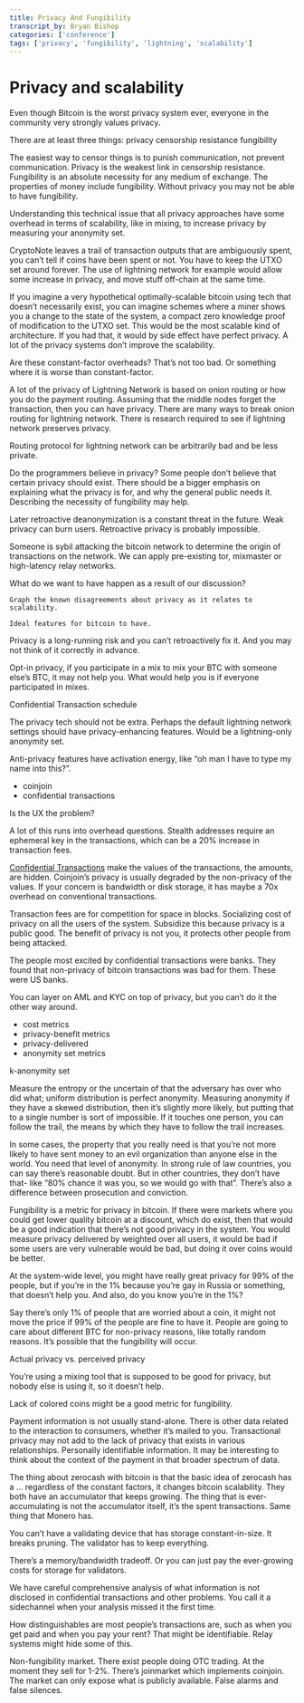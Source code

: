 ```yaml
---
title: Privacy And Fungibility
transcript_by: Bryan Bishop
categories: ['conference']
tags: ['privacy', 'fungibility', 'lightning', 'scalability']
---
```


# Privacy and scalability


Even though Bitcoin is the worst privacy system ever, everyone in the community very strongly values privacy.

There are at least three things:
privacy
censorship resistance
fungibility

The easiest way to censor things is to punish communication, not prevent communication. Privacy is the weakest link in censorship resistance. Fungibility is an absolute necessity for any medium of exchange. The properties of money include fungibility. Without privacy you may not be able to have fungibility.

Understanding this technical issue that all privacy approaches have some overhead in terms of scalability, like in mixing, to increase privacy by measuring your anonymity set.

CryptoNote leaves a trail of transaction outputs that are ambiguously spent, you can’t tell if coins have been spent or not. You have to keep the UTXO set around forever. The use of lightning network for example would allow some increase in privacy, and move stuff off-chain at the same time.

If you imagine a very hypothetical optimally-scalable bitcoin using tech that doesn’t necessarily exist, you can imagine schemes where a miner shows you a change to the state of the system, a compact zero knowledge proof of modification to the UTXO set. This would be the most scalable kind of architecture. If you had that, it would by side effect have perfect privacy. A lot of the privacy systems don’t improve the scalability.

Are these constant-factor overheads? That’s not too bad. Or something where it is worse than constant-factor.

A lot of the privacy of Lightning Network is based on onion routing or how you do the payment routing. Assuming that the middle nodes forget the transaction, then you can have privacy. There are many ways to break onion routing for lightning network. There is research required to see if lightning network preserves privacy.

Routing protocol for lightning network can be arbitrarily bad and be less private.

Do the programmers believe in privacy? Some people don’t believe that certain privacy should exist. There should be a bigger emphasis on explaining what the privacy is for, and why the general public needs it. Describing the necessity of fungibility may help.

Later retroactive deanonymization is a constant threat in the future. Weak privacy can burn users. Retroactive privacy is probably impossible.

Someone is sybil attacking the bitcoin network to determine the origin of transactions on the network. We can apply pre-existing tor, mixmaster or high-latency relay networks.

What do we want to have happen as a result of our discussion?

    Graph the known disagreements about privacy as it relates to scalability.

    Ideal features for bitcoin to have.

Privacy is a long-running risk and you can’t retroactively fix it. And you may not think of it correctly in advance.

Opt-in privacy, if you participate in a mix to mix your BTC with someone else’s BTC, it may not help you. What would help you is if everyone participated in mixes.

Confidential Transaction schedule

The privacy tech should not be extra. Perhaps the default lightning network settings should have privacy-enhancing features. Would be a lightning-only anonymity set.

Anti-privacy features have activation energy, like “oh man I have to type my name into this?”.

* coinjoin
* confidential transactions

Is the UX the problem?

A lot of this runs into overhead questions. Stealth addresses require an ephemeral key in the transactions, which can be a 20% increase in transaction fees.

<a href="http://diyhpl.us/wiki/transcripts/gmaxwell-confidential-transactions/">Confidential Transactions</a> make the values of the transactions, the amounts, are hidden. Coinjoin’s privacy is usually degraded by the non-privacy of the values. If your concern is bandwidth or disk storage, it has maybe a 70x overhead on conventional transactions.

Transaction fees are for competition for space in blocks. Socializing cost of privacy on all the users of the system. Subsidize this because privacy is a public good. The benefit of privacy is not you, it protects other people from being attacked.

The people most excited by confidential transactions were banks. They found that non-privacy of bitcoin transactions was bad for them. These were US banks.

You can layer on AML and KYC on top of privacy, but you can’t do it the other way around.

* cost metrics
* privacy-benefit metrics
* privacy-delivered
* anonymity set metrics

k-anonymity set

Measure the entropy or the uncertain of that the adversary has over who did what; uniform distribution is perfect anonymity. Measuring anonymity if they have a skewed distribution, then it’s slightly more likely, but putting that to a single number is sort of impossible. If it touches one person, you can follow the trail, the means by which they have to follow the trail increases.

In some cases, the property that you really need is that you’re not more likely to have sent money to an evil organization than anyone else in the world. You need that level of anonymity. In strong rule of law countries, you can say there’s reasonable doubt. But in other countries, they don’t have that- like “80% chance it was you, so we would go with that”. There’s also a difference between prosecution and conviction.

Fungibility is a metric for privacy in bitcoin. If there were markets where you could get lower quality bitcoin at a discount, which do exist, then that would be a good indication that there’s not good privacy in the system. You would measure privacy delivered by weighted over all users, it would be bad if some users are very vulnerable would be bad, but doing it over coins would be better.

At the system-wide level, you might have really great privacy for 99% of the people, but if you’re in the 1% because you’re gay in Russia or something, that doesn’t help you. And also, do you know you’re in the 1%?

Say there’s only 1% of people that are worried about a coin, it might not move the price if 99% of the people are fine to have it. People are going to care about different BTC for non-privacy reasons, like totally random reasons. It’s possible that the fungibility will occur.

Actual privacy vs. perceived privacy

You’re using a mixing tool that is supposed to be good for privacy, but nobody else is using it, so it doesn’t help.

Lack of colored coins might be a good metric for fungibility.

Payment information is not usually stand-alone. There is other data related to the interaction to consumers, whether it’s mailed to you. Transactional privacy may not add to the lack of privacy that exists in various relationships. Personally identifiable information. It may be interesting to think about the context of the payment in that broader spectrum of data.

The thing about zerocash with bitcoin is that the basic idea of zerocash has a … regardless of the constant factors, it changes bitcoin scalability. They both have an accumulator that keeps growing. The thing that is ever-accumulating is not the accumulator itself, it’s the spent transactions. Same thing that Monero has.

You can’t have a validating device that has storage constant-in-size. It breaks pruning. The validator has to keep everything.

There’s a memory/bandwidth tradeoff. Or you can just pay the ever-growing costs for storage for validators.

We have careful comprehensive analysis of what information is not disclosed in confidential transactions and other problems. You call it a sidechannel when your analysis missed it the first time.

How distinguishables are most people’s transactions are, such as when you get paid and when you pay your rent? That might be identifiable. Relay systems might hide some of this.

Non-fungibility market. There exist people doing OTC trading. At the moment they sell for 1-2%. There’s joinmarket which implements coinjoin. The market can only expose what is publicly available. False alarms and false silences.
